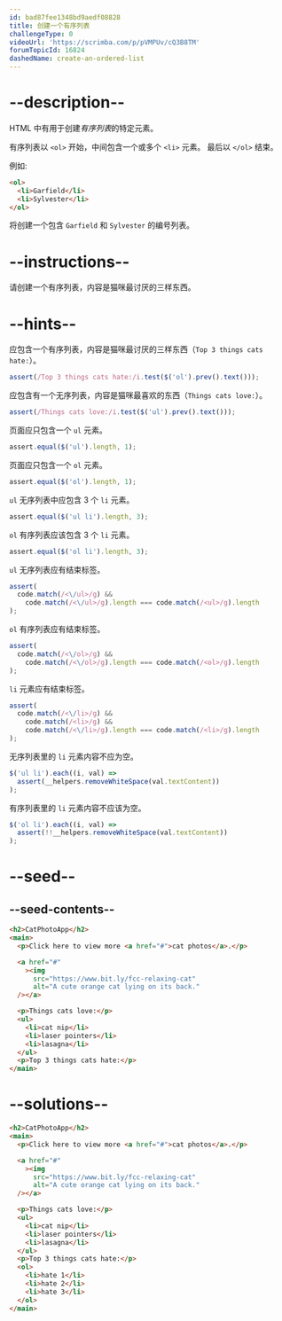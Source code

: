 ```yaml
---
id: bad87fee1348bd9aedf08828
title: 创建一个有序列表
challengeType: 0
videoUrl: 'https://scrimba.com/p/pVMPUv/cQ3B8TM'
forumTopicId: 16824
dashedName: create-an-ordered-list
---
```


# --description--

HTML 中有用于创建<dfn>有序列表</dfn>的特定元素。

有序列表以 `<ol>` 开始，中间包含一个或多个 `<li>` 元素。 最后以 `</ol>` 结束。

例如:

```html
<ol>
  <li>Garfield</li>
  <li>Sylvester</li>
</ol>
```

将创建一个包含 `Garfield` 和 `Sylvester` 的编号列表。

# --instructions--

请创建一个有序列表，内容是猫咪最讨厌的三样东西。

# --hints--

应包含一个有序列表，内容是猫咪最讨厌的三样东西（`Top 3 things cats hate:`）。

```js
assert(/Top 3 things cats hate:/i.test($('ol').prev().text()));
```

应包含有一个无序列表，内容是猫咪最喜欢的东西（`Things cats love:`）。

```js
assert(/Things cats love:/i.test($('ul').prev().text()));
```

页面应只包含一个 `ul` 元素。

```js
assert.equal($('ul').length, 1);
```

页面应只包含一个 `ol` 元素。

```js
assert.equal($('ol').length, 1);
```

`ul` 无序列表中应包含 3 个 `li` 元素。

```js
assert.equal($('ul li').length, 3);
```

`ol` 有序列表应该包含 3 个 `li` 元素。

```js
assert.equal($('ol li').length, 3);
```

`ul` 无序列表应有结束标签。

```js
assert(
  code.match(/<\/ul>/g) &&
    code.match(/<\/ul>/g).length === code.match(/<ul>/g).length
);
```

`ol` 有序列表应有结束标签。

```js
assert(
  code.match(/<\/ol>/g) &&
    code.match(/<\/ol>/g).length === code.match(/<ol>/g).length
);
```

`li` 元素应有结束标签。

```js
assert(
  code.match(/<\/li>/g) &&
    code.match(/<li>/g) &&
    code.match(/<\/li>/g).length === code.match(/<li>/g).length
);
```

无序列表里的 `li` 元素内容不应为空。

```js
$('ul li').each((i, val) =>
  assert(__helpers.removeWhiteSpace(val.textContent))
);
```

有序列表里的 `li` 元素内容不应该为空。

```js
$('ol li').each((i, val) =>
  assert(!!__helpers.removeWhiteSpace(val.textContent))
);
```

# --seed--

## --seed-contents--

```html
<h2>CatPhotoApp</h2>
<main>
  <p>Click here to view more <a href="#">cat photos</a>.</p>

  <a href="#"
    ><img
      src="https://www.bit.ly/fcc-relaxing-cat"
      alt="A cute orange cat lying on its back."
  /></a>

  <p>Things cats love:</p>
  <ul>
    <li>cat nip</li>
    <li>laser pointers</li>
    <li>lasagna</li>
  </ul>
  <p>Top 3 things cats hate:</p>
</main>
```

# --solutions--

```html
<h2>CatPhotoApp</h2>
<main>
  <p>Click here to view more <a href="#">cat photos</a>.</p>

  <a href="#"
    ><img
      src="https://www.bit.ly/fcc-relaxing-cat"
      alt="A cute orange cat lying on its back."
  /></a>

  <p>Things cats love:</p>
  <ul>
    <li>cat nip</li>
    <li>laser pointers</li>
    <li>lasagna</li>
  </ul>
  <p>Top 3 things cats hate:</p>
  <ol>
    <li>hate 1</li>
    <li>hate 2</li>
    <li>hate 3</li>
  </ol>
</main>
```
